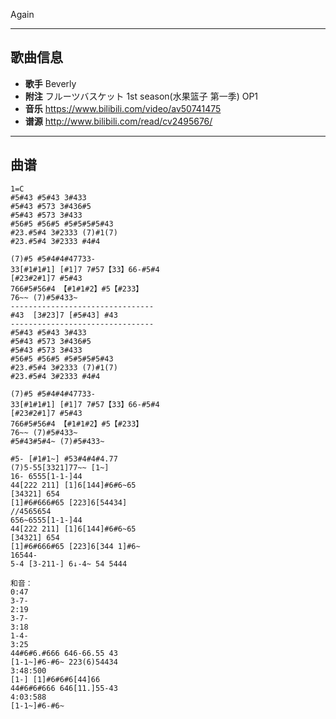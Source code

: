 Again

---

## 歌曲信息

- **歌手** Beverly
- **附注** フルーツバスケット 1st season(水果篮子 第一季) OP1
- **音乐** https://www.bilibili.com/video/av50741475
- **谱源** http://www.bilibili.com/read/cv2495676/

---

## 曲谱

```
1=C
#5#43 #5#43 3#433
#5#43 #573 3#436#5
#5#43 #573 3#433
#56#5 #56#5 #5#5#5#5#43
#23.#5#4 3#2333 (7)#1(7)
#23.#5#4 3#2333 #4#4

(7)#5 #5#4#4#47733-
33[#1#1#1] [#1]7 7#57【33】66-#5#4
[#23#2#1]7 #5#43
766#5#56#4 【#1#1#2】#5【#233】
76~~ (7)#5#433~
--------------------------------
#43  [3#23]7 [#5#43] #43
--------------------------------
#5#43 #5#43 3#433
#5#43 #573 3#436#5
#5#43 #573 3#433
#56#5 #56#5 #5#5#5#5#43
#23.#5#4 3#2333 (7)#1(7)
#23.#5#4 3#2333 #4#4

(7)#5 #5#4#4#47733-
33[#1#1#1] [#1]7 7#57【33】66-#5#4
[#23#2#1]7 #5#43
766#5#56#4 【#1#1#2】#5【#233】
76~~ (7)#5#433~
#5#43#5#4~ (7)#5#433~

#5- [#1#1~] #53#4#4#4.77
(7)5-55[3321]77~~ [1~]
16- 6555[1-1-]44
44[222 211] [1]6[144]#6#6~65
[34321] 654
[1]#6#666#65 [223]6[54434]
//4565654
656~6555[1-1-]44
44[222 211] [1]6[144]#6#6~65
[34321] 654
[1]#6#666#65 [223]6[344 1]#6~
16544-
5-4 [3-211-] 6↓-4~ 54 5444

和音：
0:47
3-7-
2:19
3-7-
3:18
1-4-
3:25
44#6#6.#666 646-66.55 43
[1-1~]#6-#6~ 223(6)54434
3:48:500
[1-] [1]#6#6#6[44]66
44#6#6#666 646[11.]55-43
4:03:588
[1-1~]#6-#6~
```

